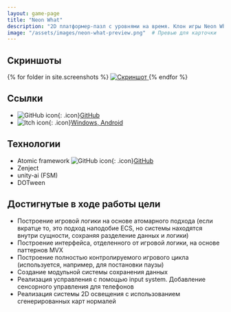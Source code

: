 ```yaml
---
layout: game-page
title: "Neon What"
description: "2D платформер-пазл с уровнями на время. Клон игры Neon White"
image: "/assets/images/neon-what-preview.png"  # Превью для карточки
---
```


## Скриншоты
 <div class="gallery">
<!--  <a href="{{ '/assets/images/background.jpg' | relative_url }}" data-lightbox="gallery" data-title="Описание1">
        <img src="{{ '/assets/images/background.jpg' | relative_url }}" alt="Описание1" class="project-image">
    </a>
    <a href="{{ '/assets/images/background.jpg' | relative_url }}" data-lightbox="gallery" data-title="Описание2">
        <img src="{{ '/assets/images/background.jpg' | relative_url }}" alt="Описание2" class="project-image">
    </a>
    <a href="{{ '/assets/images/background.jpg' | relative_url }}" data-lightbox="gallery" data-title="Описание3">
        <img src="{{ '/assets/images/background.jpg' | relative_url }}" alt="Описание3" class="project-image">
    </a> -->
    {% for folder in site.screenshots %}
  <a href="{{ folder | relative_url }}/neon-what" data-lightbox="gallery" data-title="Скриншот">
        <img src="{{ folder | relative_url }}}/neon-what" alt="Скриншот" class="project-image">
    </a>
{% endfor %}
</div> 

<script src="https://cdnjs.cloudflare.com/ajax/libs/lightbox2/2.11.3/js/lightbox-plus-jquery.min.js"></script>
<script>
    // Инициализация с настройками
    lightbox.option({
        'resizeDuration': 200,
        'wrapAround': true,
        'fadeDuration': 200,
        'disableScrolling': false,
        'fitImagesInViewport': false,
        'maxWidth': 1280,
        'maxHeight': 720,
        'positionFromTop': 100
    })
</script>

## Ссылки  
- ![GitHub icon](https://github.githubassets.com/favicons/favicon.svg){: .icon}[GitHub](https://github.com/furyohfury/Otus_Homework/tree/Project)
- ![Itch icon](https://static.itch.io/images/itchio-textless-black.svg){: .icon}[Windows, Android](https://furyohfury.itch.io/neon-what)

## Технологии  
- Atomic framework ![GitHub icon](https://github.githubassets.com/favicons/favicon.svg){: .icon}[GitHub](https://github.com/StarKRE22/Atomic)
- Zenject
- unity-ai (FSM)
- DOTween

## Достигнутые в ходе работы цели
- Построение игровой логики на основе атомарного подхода (если вкратце то, это подход наподобие ECS, но системы находятся внутри сущности, сохраняя разделение данных и логики)
- Построение интерфейса, отделенного от игровой логики, на основе паттернов MVX
- Построение полностью контролируемого игрового цикла (используется, например, для постановки паузы)
- Создание модульной системы сохранения данных
- Реализация усправления с помощью input system. Добавление сенсорного управления для телефонов
- Реализация системы 2D освещения с использованием сгенерированных карт нормалей